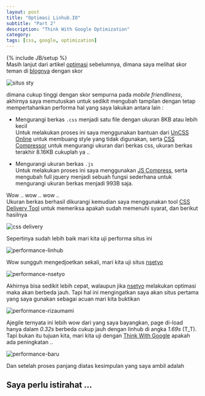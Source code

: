```yaml
---
layout: post
title: "Optimasi Linhub.IO"
subtitle: "Part 2"
description: "Think With Google Optimization"
category: 
tags: [css, google, optimization]
---
```

{% include JB/setup %}  
Masih lanjut dari artikel [optimasi](https://linhub.io/2017/02/16/optimasi-linhubio) sebelumnya, dimana saya melihat skor teman di [blognya](https://nsetyo.com) dengan skor  

<img src="{{ site.baseurl }}/img/nsetyo.png" class="img-responsive" alt="situs sty">  

dimana cukup tinggi dengan skor sempurna pada _mobile friendliness_, akhirnya saya memutuskan untuk sedikit mengubah tampilan dengan tetap mempertahankan performa hal yang saya lakukan 
antara lain :  

- Mengurangi berkas `.css` menjadi satu file dengan ukuran 8KB atau lebih kecil  
    Untuk melakukan proses ini saya menggunakan bantuan dari [UnCSS Online](https://uncss-online.com/) untuk membuang style yang tidak digunakan, serta [CSS Compressor](http://csscompressor.com/) 
    untuk mengurangi ukuran dari berkas css, ukuran berkas terakhir 8.16KB cukuplah ya ..  

- Mengurangi ukuran berkas `.js`  
    Untuk melakukan proses ini saya menggunakan [JS Compress](https://jscompress.com/), serta mengubah full jquery menjadi sebuah fungsi sederhana untuk mengurangi ukuran berkas menjadi 
    993B saja.  

Wow .. wow .. wow ..  
Ukuran berkas berhasil dikurangi kemudian saya menggunakan tool [CSS Delivery Tool](https://varvy.com/tools/css-delivery/) untuk memeriksa apakah sudah memenuhi syarat, dan berikut hasilnya  

<img src="{{ site.baseurl }}/img/css-delivery.png" class="img-responsive" alt="css delivery">  

Sepertinya sudah lebih baik mari kita uji performa situs ini  

<img src="{{ site.baseurl }}/img/performance-linhub.png" class="img-responsive" alt="performance-linhub">  

Wow sungguh mengedjoetkan sekali, mari kita uji situs [nsetyo](https://nsetyo.com)  

<img src="{{ site.baseurl }}/img/performance-nsetyo.png" class="img-responsive" alt="performance-nsetyo">  

Akhirnya bisa sedikit lebih cepat, walaupun jika [nsetyo](https://nsetyo.com) melakukan optimasi maka akan berbeda jauh. Tapi hal ini mengingatkan saya akan situs pertama yang saya gunakan 
sebagai acuan mari kita buktikan  

<img src="{{ site.baseurl }}/img/performance-rizaumami.png" class="img-responsive" alt="performance-rizaumami">  

Ajegile ternyata ini lebih wow dari yang saya bayangkan, page di-load hanya dalam *0.32s* berbeda cukup jauh dengan linhub di angka *1.69s* (T_T).  
Tapi bukan itu tujuan kita, mari kita uji dengan [Think With Google](https://testmysite.thinkwithgoogle.com/) apakah ada peningkatan ..  

<img src="{{ site.baseurl }}/img/new-linhub.png" class="img-responsive" alt="performance-baru">  

Dan setelah proses panjang diatas kesimpulan yang saya ambil adalah  
## Saya perlu istirahat ...